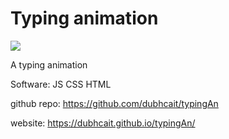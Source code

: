 # Typing animation

![](https://i.imgur.com/cOP8Sic.png)

A typing animation

Software: JS CSS HTML

github repo: https://github.com/dubhcait/typingAn

website: https://dubhcait.github.io/typingAn/
